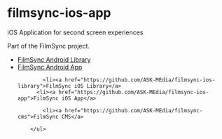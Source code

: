 filmsync-ios-app
================

iOS Application for second screen experiences

Part of the FilmSync project.

<ul>
          <li><a href="https://github.com/ASK-MEdia/filmsync-android-library">FilmSync Android Library</a>
            <li><a href="https://github.com/ASK-MEdia/filmsync-android-app">FilmSync Android App</a>
            
            <li><a href="https://github.com/ASK-MEdia/filmsync-ios-library">FilmSync iOS Library</a>
          <li><a href="https://github.com/ASK-MEdia/filmsync-ios-app">FilmSync iOS App</a>
         
            <li><a href="https://github.com/ASK-MEdia/filmsync-cms">FilmSync CMS</a>

        </ul>
